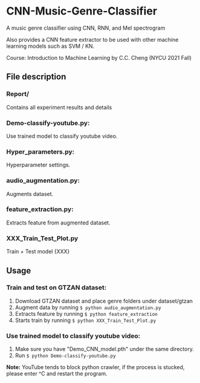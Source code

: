 # CNN-Music-Genre-Classifier

A music genre classifier using CNN, RNN, and Mel spectrogram

Also provides a CNN feature extractor to be used with other machine learning models such as SVM / KN.

Course: Introduction to Machine Learning by C.C. Cheng (NYCU 2021 Fall)

## File description

### Report/
Contains all experiment results and details

### Demo-classify-youtube.py: 
Use trained model to classify youtube video.

### Hyper_parameters.py: 
Hyperparameter settings.

### audio_augmentation.py: 
Augments dataset.

### feature_extraction.py: 
Extracts feature from augmented dataset.

### XXX_Train_Test_Plot.py
Train + Test model {XXX}

## Usage
### Train and test on GTZAN dataset:
1. Download GTZAN dataset and place genre folders under dataset/gtzan
2. Augment data by running ```$ python audio_augmentation.py```
3. Extracts feature by running ```$ python feature_extraction```
4. Starts train by running ```$ python XXX_Train_Test_Plot.py```

### Use trained model to classify youtube video:
1. Make sure you have "Demo_CNN_model.pth" under the same directory.
2. Run ```$ python Demo-classify-youtube.py```

**Note:** YouTube tends to block python crawler, if the process is stucked, please enter ^C and restart the program.
